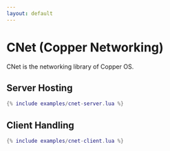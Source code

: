 ```yaml
---
layout: default
---
```


# CNet (Copper Networking)

CNet is the networking library of Copper OS.

<!-- <details>
<summary>Table of contents</summary>
    <h3><a href="#examples">Examples</a></h3>
    <ul>
        <li><a href="#server-hosting">Server Hosting</a></li>
        <li><a href="#client-handling">Client Handling</a></li>
    </ul>
</details> -->

## Server Hosting

```lua
{% include examples/cnet-server.lua %}
```

## Client Handling

```lua
{% include examples/cnet-client.lua %}
```
